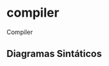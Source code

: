 # compiler
Compiler


## Diagramas Sintáticos

<!-- ![alt text](https://github.com/gabsmoreira/compiler/raw/master/img/diagrama1.jpeg)


![alt text](https://github.com/gabsmoreira/compiler/raw/master/img/diagramH7.jpeg)

